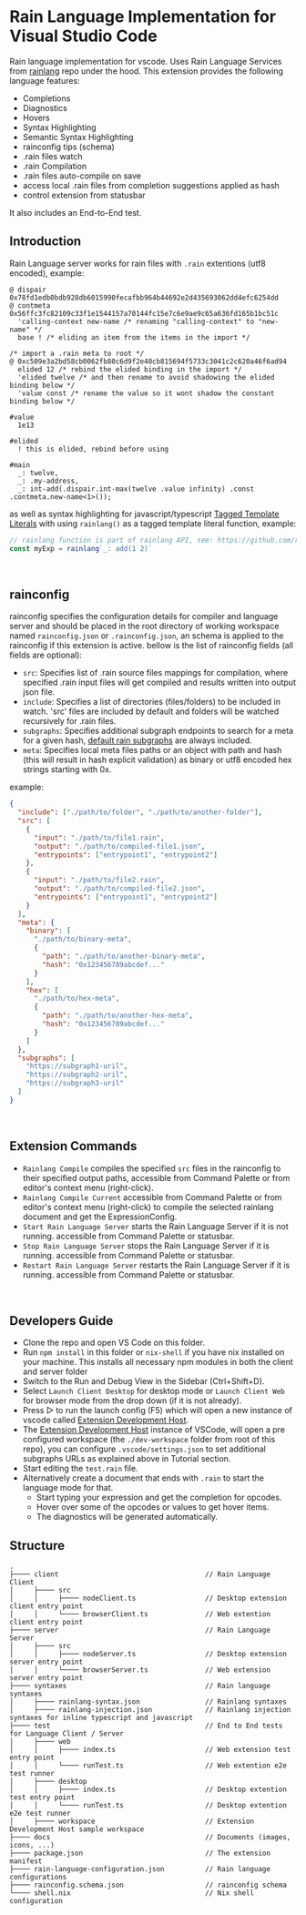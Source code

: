 # Rain Language Implementation for Visual Studio Code

Rain language implementation for vscode. Uses Rain Language Services from [rainlang](https://github.com/rainprotocol/rainlang) repo under the hood.
This extension provides the following language features:
- Completions
- Diagnostics
- Hovers
- Syntax Highlighting
- Semantic Syntax Highlighting
- rainconfig tips (schema)
- .rain files watch
- .rain Compilation
- .rain files auto-compile on save
- access local .rain files from completion suggestions applied as hash
- control extension from statusbar

It also includes an End-to-End test.
<br>

## Introduction

Rain Language server works for rain files with `.rain` extentions (utf8 encoded), example:
```rainlang
@ dispair   0x78fd1edb0bdb928db6015990fecafbb964b44692e2d435693062dd4efc6254dd
@ contmeta  0x56ffc3fc82109c33f1e1544157a70144fc15e7c6e9ae9c65a636fd165b1bc51c 
  'calling-context new-name /* renaming "calling-context" to "new-name" */
  base ! /* eliding an item from the items in the import */

/* import a .rain meta to root */
@ 0xc509e3a2bd58cb0062fb80c6d9f2e40cb815694f5733c3041c2c620a46f6ad94
  elided 12 /* rebind the elided binding in the import */
  'elided twelve /* and then rename to avoid shadowing the elided binding below */
  'value const /* rename the value so it wont shadow the constant binding below */

#value
  1e13

#elided
  ! this is elided, rebind before using

#main
  _: twelve,
  _: .my-address,
  _: int-add(.dispair.int-max(twelve .value infinity) .const .contmeta.new-name<1>());
```

as well as syntax highlighting for javascript/typescript [Tagged Template Literals](https://developer.mozilla.org/en-US/docs/Web/JavaScript/Reference/Template_literals#tagged_templates) with using `rainlang()` as a tagged template literal function, example:
```typescript
// rainlang function is part of rainlang API, see: https://github.com/rainprotocol/rainlang
const myExp = rainlang`_: add(1 2)`
```
<br>

## rainconfig
rainconfig specifies the configuration details for compiler and language server and should be placed in the root directory of working workspace named `rainconfig.json` or `.rainconfig.json`, an schema is applied to the rainconfig if this extension is active. 
bellow is the list of rainconfig fields (all fields are optional):
- `src`: Specifies list of .rain source files mappings for compilation, where specified .rain input files will get compiled and results written into output json file.
- `include`: Specifies a list of directories (files/folders) to be included in watch. 'src' files are included by default and folders will be watched recursively for .rain files.
- `subgraphs`: Specifies additional subgraph endpoints to search for a meta for a given hash, [default rain subgraphs](https://github.com/rainprotocol/meta/blob/master/src/rainSubgraphs.ts) are always included.
- `meta`: Specifies local meta files paths or an object with path and hash (this will result in hash explicit validation) as binary or utf8 encoded hex strings starting with 0x.

example:
```json
{
  "include": ["./path/to/folder", "./path/to/another-folder"],
  "src": [
    {
      "input": "./path/to/file1.rain",
      "output": "./path/to/compiled-file1.json",
      "entrypoints": ["entrypoint1", "entrypoint2"]
    },
    {
      "input": "./path/to/file2.rain",
      "output": "./path/to/compiled-file2.json",
      "entrypoints": ["entrypoint1", "entrypoint2"]
    }
  ],
  "meta": {
    "binary": [
      "./path/to/binary-meta", 
      {
        "path": "./path/to/another-binary-meta",
        "hash": "0x123456789abcdef..."
      }
    ],
    "hex": [
      "./path/to/hex-meta", 
      {
        "path": "./path/to/another-hex-meta",
        "hash": "0x123456789abcdef..."
      }
    ]
  },
  "subgraphs": [
    "https://subgraph1-uril",
    "https://subgraph2-uril",
    "https://subgraph3-uril"
  ]
}
```
<br>

## Extension Commands
- `Rainlang Compile` compiles the specified `src` files in the rainconfig to their specified output paths, accessible from Command Palette or from editor's context menu (right-click).
- `Rainlang Compile Current` accessible from Command Palette or from editor's context menu (right-click) to compile the selected rainlang document and get the ExpressionConfig.
- `Start Rain Language Server` starts the Rain Language Server if it is not running. accessible from Command Palette or statusbar.
- `Stop Rain Language Server` stops the Rain Language Server if it is running. accessible from Command Palette or statusbar.
- `Restart Rain Language Server` restarts the Rain Language Server if it is running. accessible from Command Palette or statusbar.
<br>

## Developers Guide

- Clone the repo and open VS Code on this folder.
- Run `npm install` in this folder or `nix-shell` if you have nix installed on your machine. This installs all necessary npm modules in both the client and server folder
- Switch to the Run and Debug View in the Sidebar (Ctrl+Shift+D).
- Select `Launch Client Desktop` for desktop mode or `Launch Client Web` for browser mode from the drop down (if it is not already).
- Press ▷ to run the launch config (F5) which will open a new instance of vscode called [Extension Development Host](https://code.visualstudio.com/api/get-started/your-first-extension#:~:text=Then%2C%20inside%20the%20editor%2C%20press%20F5.%20This%20will%20compile%20and%20run%20the%20extension%20in%20a%20new%20Extension%20Development%20Host%20window.).
- The [Extension Development Host](https://code.visualstudio.com/api/get-started/your-first-extension#:~:text=Then%2C%20inside%20the%20editor%2C%20press%20F5.%20This%20will%20compile%20and%20run%20the%20extension%20in%20a%20new%20Extension%20Development%20Host%20window.) instance of VSCode, will open a pre configured workspace (the `./dev-workspace` folder from root of this repo), you can configure `.vscode/settings.json` to set additional subgraphs URLs as explained above in Tutorial section.
- Start editing the `test.rain` file.
- Alternatively create a document that ends with `.rain` to start the language mode for that.
  - Start typing your expression and get the completion for opcodes.
  - Hover over some of the opcodes or values to get hover items.
  - The diagnostics will be generated automatically.

## Structure
```
.
├──── client                                    // Rain Language Client
│     ├──── src
│     │     ├──── nodeClient.ts                 // Desktop extension client entry point
│     │     └──── browserClient.ts              // Web extention client entry point
├──── server                                    // Rain Language Server
│     ├──── src
│     │     ├──── nodeServer.ts                 // Desktop extension server entry point
│     │     └──── browserServer.ts              // Web extension server entry point
├──── syntaxes                                  // Rain language syntaxes
│     ├──── rainlang-syntax.json                // Rainlang syntaxes
│     ├──── rainlang-injection.json             // Rainlang injection syntaxes for inline typescript and javascript
├──── test                                      // End to End tests for Language Client / Server
│     ├──── web
│     │     ├──── index.ts                      // Web extension test entry point
│     │     └──── runTest.ts                    // Web extention e2e test runner
│     ├──── desktop
│     │     ├──── index.ts                      // Desktop extention test entry point
│     │     └──── runTest.ts                    // Desktop extention e2e test runner
│     ├──── workspace                           // Extension Development Host sample workspace
├──── docs                                      // Documents (images, icons, ...)
├──── package.json                              // The extension manifest
├──── rain-language-configuration.json          // Rain language configurations
├──── rainconfig.schema.json                    // rainconfig schema
└──── shell.nix                                 // Nix shell configuration
```
